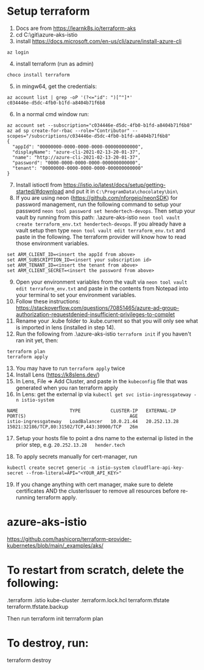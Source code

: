 #  Setup terraform

1. Docs are from https://learnk8s.io/terraform-aks
2. cd C:\git\azure-aks-istio
3. install https://docs.microsoft.com/en-us/cli/azure/install-azure-cli
```
az login
```
4. install terraform (run as admin)
```
choco install terraform
```
5. in mingw64, get the credentials:
```
az account list | grep -oP '(?<="id": ")[^"]*'
c034446e-d5dc-4fb0-b1fd-a8404b71f6b8
```
6. In a normal cmd window run:
```
az account set --subscription="c034446e-d5dc-4fb0-b1fd-a8404b71f6b8"
az ad sp create-for-rbac --role="Contributor" --scopes="/subscriptions/c034446e-d5dc-4fb0-b1fd-a8404b71f6b8"
{
  "appId": "00000000-0000-0000-0000-000000000000",
  "displayName": "azure-cli-2021-02-13-20-01-37",
  "name": "http://azure-cli-2021-02-13-20-01-37",
  "password": "0000-0000-0000-0000-000000000000",
  "tenant": "00000000-0000-0000-0000-000000000000"
}
```
7. Install istioctl from https://istio.io/latest/docs/setup/getting-started/#download and put it in `C:\ProgramData\chocolatey\bin\`
8. If you are using neon (https://github.com/nforgeio/neonSDK) for password management, run the following command to setup your password `neon tool password set hendertech-devops`. Then setup your vault by running from this path: .\azure-aks-istio `neon tool vault create terraform_env.txt hendertech-devops`. If you already have a vault setup then type `neon tool vault edit terraform_env.txt` and paste in the following. The terraform provider will know how to read those environment variables. 
```
set ARM_CLIENT_ID=<insert the appId from above>
set ARM_SUBSCRIPTION_ID=<insert your subscription id>
set ARM_TENANT_ID=<insert the tenant from above>
set ARM_CLIENT_SECRET=<insert the password from above>
```
9. Open your environment variables from the vault via `neon tool vault edit terraform_env.txt` and paste in the contents from Notepad into your terminal to set your environment variables.
10. Follow these instructions: https://stackoverflow.com/questions/70851465/azure-ad-group-authorization-requestdenied-insufficient-privileges-to-complet
11. Rename your .kube folder to .kube.current so that you will only see what is imported in lens (installed in step 14).
12. Run the following from .\azure-aks-istio `terraform init` if you haven't ran init yet, then:
```
terraform plan
terraform apply
```
13. You may have to run `terraform apply` twice
14. Install Lens (https://k8slens.dev/)
15. In Lens, File => Add Cluster, and paste in the `kubeconfig` file that was generated when you ran terraform apply
16. In Lens: get the external ip via `kubectl get svc istio-ingressgateway -n istio-system`
```
NAME                   TYPE           CLUSTER-IP   EXTERNAL-IP    PORT(S)                                      AGE
istio-ingressgateway   LoadBalancer   10.0.21.44   20.252.13.28   15021:32186/TCP,80:31502/TCP,443:30900/TCP   26m
```
17. Setup your hosts file to point a dns name to the external ip listed in the prior step, e.g. `20.252.13.28	hender.tech`

18. To apply secrets manually for cert-manager, run
```
kubectl create secret generic -n istio-system cloudflare-api-key-secret --from-literal=API="<YOUR_API_KEY>"
```

19. If you change anything with cert manager, make sure to delete certificates AND the clusterIssuer to remove all resources before re-running terraform apply.

# azure-aks-istio

https://github.com/hashicorp/terraform-provider-kubernetes/blob/main/_examples/aks/

# To restart from scratch, delete the following:
.terraform
.istio
kube-cluster
.terraform.lock.hcl
terraform.tfstate
terraform.tfstate.backup

Then run 
terraform init
terrraform plan

# To destroy, run:
terraform destroy